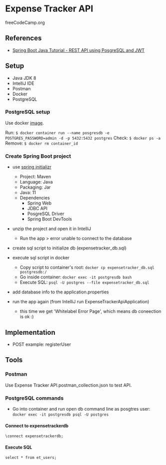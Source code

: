 # Expense Tracker API

freeCodeCamp.org

## References

* [Spring Boot Java Tutorial - REST API using PosgreSQL and JWT](https://www.freecodecamp.org/news/use-spring-boot-and-java-to-create-a-rest-api-tutorial/)

## Setup

* Java JDK 8
* IntelliJ IDE
* Postman
* Docker
* PostgreSQL

### PostgreSQL setup

Use docker [image](https://hub.docker.com/_/postgres).

Run: `$ docker container run --name posgresdb -e POSTGRES_PASSWORD=admin -d -p 5432:5432 postgres`
Check: `$ docker ps -a`
Remove: `$ docker rm container_id`

### Create Spring Boot project

* use [spring initializr](https://start.spring.io/)
  * Project: Maven
  * Language: Java
  * Packaging: Jar
  * Java: 11
  * Dependencies
    * Spring Web
    * JDBC API
    * PosgreSQL Driver
    * Spring Boot DevTools

* unzip the project and open it in IntelliJ
  * Run the app > error unable to connect to the database

* create sql script to initialize db (expensetracker_db.sql)

* execute sql script in docker
  * Copy script to container's root: `docker cp expensetracker_db.sql postgresdb:/`
  * Go inside container: `docker exec -it postgresdb bash`
  * Execute SQL: `psql -U postgres --file expensetracker_db.sql`

* add database info to the application.properties

* run the app again (from IntelliJ run ExpenseTrackerApiApplication)
  * this time we get 'Whitelabel Error Page', which means db coneection is ok :)
  
## Implementation

* POST example: registerUser

## Tools

### Postman

Use Expense Tracker API.postman_collection.json to test API.

### PostgreSQL commands

* Go into container and run open db command line as posgtres user: `docker exec -it postgresdb psql -U postgres`

#### Connect to expensetrackerdb

`\connect expensetrackerdb;`

#### Execute SQL

`select * from et_users;`
